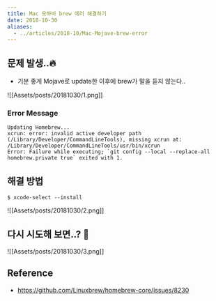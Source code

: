 ```yaml
---
title: Mac 모하비 brew 에러 해결하기
date: 2018-10-30
aliases: 
  - ../articles/2018-10/Mac-Mojave-brew-error
---
```



## 문제 발생..🔥
- 기분 좋게 Mojave로 update한 이후에 brew가 말을 듣지 않는다..

![[Assets/posts/20181030/1.png]]

### Error Message
```shell
Updating Homebrew...
xcrun: error: invalid active developer path (/Library/Developer/CommandLineTools), missing xcrun at: /Library/Developer/CommandLineTools/usr/bin/xcrun
Error: Failure while executing; `git config --local --replace-all homebrew.private true` exited with 1.
```

## 해결 방법

```shell
$ xcode-select --install
```

![[Assets/posts/20181030/2.png]]

## 다시 시도해 보면..? 🧐

![[Assets/posts/20181030/3.png]]


## Reference
- <https://github.com/Linuxbrew/homebrew-core/issues/8230>
